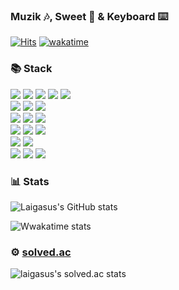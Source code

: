 ### Muzik 🎶, Sweet 🥯 & Keyboard ⌨️

[![Hits](https://hits.seeyoufarm.com/api/count/incr/badge.svg?url=https%3A%2F%2Fgithub.com%2Flaigasus&count_bg=%2379C83D&title_bg=%23555555&icon=&icon_color=%23E7E7E7&title=hits&edge_flat=false)](https://hits.seeyoufarm.com) [![wakatime](https://wakatime.com/badge/user/84cdd09b-8955-40e5-8279-6de4979e35c7.svg)](https://wakatime.com/@84cdd09b-8955-40e5-8279-6de4979e35c7)

### 📚 Stack

<div align=left> 
  <img src="https://img.shields.io/badge/java-EE0000?style=for-the-badge&logo=redhat&logoColor=white">
  <img src="https://img.shields.io/badge/spring-6DB33F?style=for-the-badge&logo=spring&logoColor=white"> 
  <img src="https://img.shields.io/badge/springsecurity-6DB33F?style=for-the-badge&logo=springsecurity&logoColor=white">
  <img src="https://img.shields.io/badge/junit5-25A162?style=for-the-badge&logo=junit5&logoColor=white">
  <img src="https://img.shields.io/badge/gradle-02303A?style=for-the-badge&logo=gradle&logoColor=white">
  <br>

<img src="https://img.shields.io/badge/javascript-F7DF1E?style=for-the-badge&logo=javascript&logoColor=black"> 
  <img src="https://img.shields.io/badge/Thymeleaf-005F0F?style=for-the-badge&logo=Thymeleaf&logoColor=white">
  <img src="https://img.shields.io/badge/bootstrap-7952B3?style=for-the-badge&logo=bootstrap&logoColor=white">
  <br>

<img src="https://img.shields.io/badge/mysql-4479A1?style=for-the-badge&logo=mysql&logoColor=white">
  <img src="https://img.shields.io/badge/h2-0559C9?style=for-the-badge&logo=h2&logoColor=white">
  <img src="https://img.shields.io/badge/liquibase-2962FF?style=for-the-badge&logo=liquibase&logoColor=white">
  <br>

<img src="https://img.shields.io/badge/aws-232F3E?style=for-the-badge&logo=amazonaws&logoColor=white">
  <img src="https://img.shields.io/badge/heroku-430098?style=for-the-badge&logo=heroku&logoColor=white">
  <img src="https://img.shields.io/badge/docker-2496ED?style=for-the-badge&logo=docker&logoColor=white">
  <br>

<img src="https://img.shields.io/badge/snyk-4C4A73?style=for-the-badge&logo=snyk&logoColor=white">
  <img src="https://img.shields.io/badge/algolia-5468FF?style=for-the-badge&logo=algolia&logoColor=white">
  <br>

<img src="https://img.shields.io/badge/github-181717?style=for-the-badge&logo=github&logoColor=white">
  <img src="https://img.shields.io/badge/gitlab-FC6D26?style=for-the-badge&logo=gitlab&logoColor=white">
  <img src="https://img.shields.io/badge/git-F05032?style=for-the-badge&logo=git&logoColor=white">
  <br>
</div>

### 📊 Stats

![Laigasus's GitHub stats](https://github-readme-stats.vercel.app/api?username=laigasus&show_icons=true&theme=dark)


![Wwakatime stats](https://github-readme-stats-taupe-two.vercel.app/api/wakatime?username=laigasus&show_icons=true&langs_count=3&theme=dark)

### ⚙️ [solved.ac](https://solved.ac/profile/laigasus)
![laigasus's solved.ac stats](https://github-readme-solvedac.hyp3rflow.vercel.app/api/?handle=laigasus)